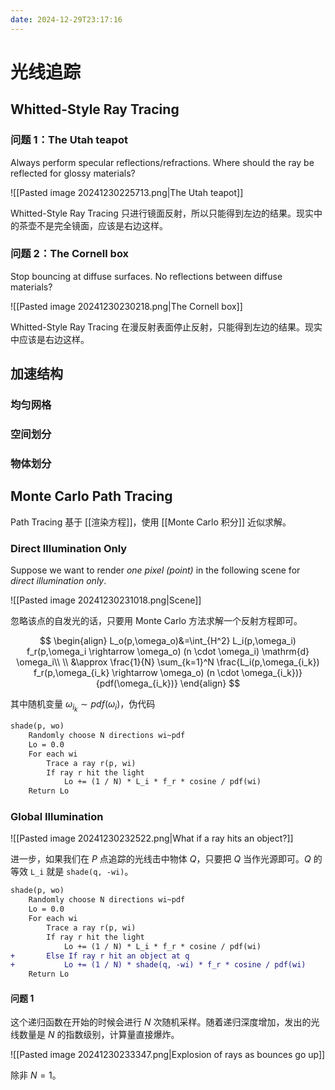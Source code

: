 ```yaml
---
date: 2024-12-29T23:17:16
---
```


# 光线追踪

## Whitted-Style Ray Tracing

### 问题 1：The Utah teapot

Always perform specular reflections/refractions. Where should the ray be reflected for glossy materials?

![[Pasted image 20241230225713.png|The Utah teapot]]

Whitted-Style Ray Tracing 只进行镜面反射，所以只能得到左边的结果。现实中的茶壶不是完全镜面，应该是右边这样。

### 问题 2：The Cornell box

Stop bouncing at diffuse surfaces. No reflections between diffuse materials?

![[Pasted image 20241230230218.png|The Cornell box]]

Whitted-Style Ray Tracing 在漫反射表面停止反射，只能得到左边的结果。现实中应该是右边这样。

## 加速结构

### 均匀网格

### 空间划分

### 物体划分

## Monte Carlo Path Tracing

Path Tracing 基于 [[渲染方程]]，使用 [[Monte Carlo 积分]] 近似求解。

### Direct Illumination Only

Suppose we want to render *one pixel (point)* in the following scene for *direct illumination only*.

![[Pasted image 20241230231018.png|Scene]]

忽略该点的自发光的话，只要用 Monte Carlo 方法求解一个反射方程即可。

$$
\begin{align}
L_o(p,\omega_o)&=\int_{H^2} L_i(p,\omega_i) f_r(p,\omega_i \rightarrow \omega_o) (n \cdot \omega_i) \mathrm{d} \omega_i\\
\\
&\approx \frac{1}{N} \sum_{k=1}^N \frac{L_i(p,\omega_{i_k}) f_r(p,\omega_{i_k} \rightarrow \omega_o) (n \cdot \omega_{i_k})}{pdf(\omega_{i_k})}
\end{align}
$$

其中随机变量 $\omega_{i_k} \sim pdf(\omega_i)$，伪代码

``` diff
shade(p, wo)
    Randomly choose N directions wi~pdf
    Lo = 0.0
    For each wi
        Trace a ray r(p, wi)
        If ray r hit the light
            Lo += (1 / N) * L_i * f_r * cosine / pdf(wi)
    Return Lo
```

### Global Illumination

![[Pasted image 20241230232522.png|What if a ray hits an object?]]

进一步，如果我们在 $P$ 点追踪的光线击中物体 $Q$，只要把 $Q$ 当作光源即可。$Q$ 的等效 `L_i` 就是 `shade(q, -wi)`。

``` diff
shade(p, wo)
    Randomly choose N directions wi~pdf
    Lo = 0.0
    For each wi
        Trace a ray r(p, wi)
        If ray r hit the light
            Lo += (1 / N) * L_i * f_r * cosine / pdf(wi)
+       Else If ray r hit an object at q
+           Lo += (1 / N) * shade(q, -wi) * f_r * cosine / pdf(wi)
    Return Lo
```

#### 问题 1

这个递归函数在开始的时候会进行 $N$ 次随机采样。随着递归深度增加，发出的光线数量是 $N$ 的指数级别，计算量直接爆炸。

![[Pasted image 20241230233347.png|Explosion of rays as bounces go up]]

除非 $N=1$。
